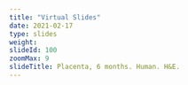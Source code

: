 ```yaml
---
title: "Virtual Slides"
date: 2021-02-17
type: slides
weight:
slideId: 100
zoomMax: 9
slideTitle: Placenta, 6 months. Human. H&E.
---
```


